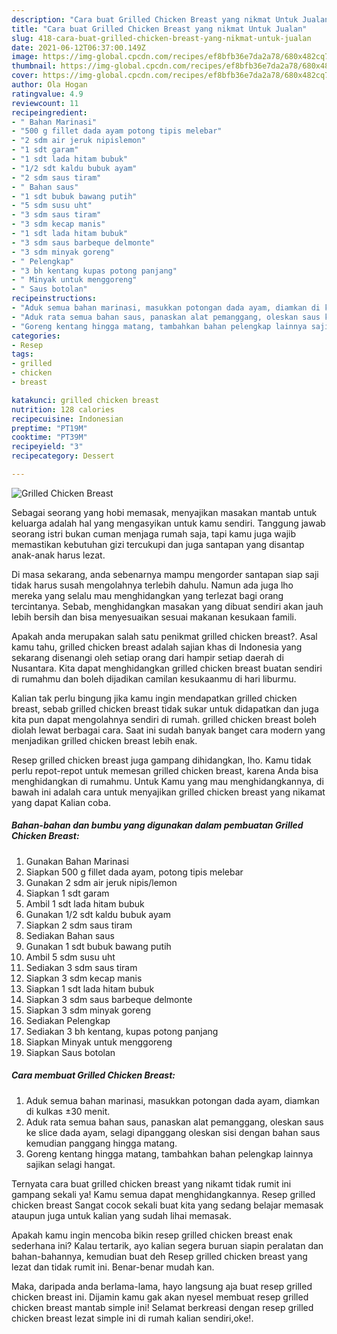 ```yaml
---
description: "Cara buat Grilled Chicken Breast yang nikmat Untuk Jualan"
title: "Cara buat Grilled Chicken Breast yang nikmat Untuk Jualan"
slug: 418-cara-buat-grilled-chicken-breast-yang-nikmat-untuk-jualan
date: 2021-06-12T06:37:00.149Z
image: https://img-global.cpcdn.com/recipes/ef8bfb36e7da2a78/680x482cq70/grilled-chicken-breast-foto-resep-utama.jpg
thumbnail: https://img-global.cpcdn.com/recipes/ef8bfb36e7da2a78/680x482cq70/grilled-chicken-breast-foto-resep-utama.jpg
cover: https://img-global.cpcdn.com/recipes/ef8bfb36e7da2a78/680x482cq70/grilled-chicken-breast-foto-resep-utama.jpg
author: Ola Hogan
ratingvalue: 4.9
reviewcount: 11
recipeingredient:
- " Bahan Marinasi"
- "500 g fillet dada ayam potong tipis melebar"
- "2 sdm air jeruk nipislemon"
- "1 sdt garam"
- "1 sdt lada hitam bubuk"
- "1/2 sdt kaldu bubuk ayam"
- "2 sdm saus tiram"
- " Bahan saus"
- "1 sdt bubuk bawang putih"
- "5 sdm susu uht"
- "3 sdm saus tiram"
- "3 sdm kecap manis"
- "1 sdt lada hitam bubuk"
- "3 sdm saus barbeque delmonte"
- "3 sdm minyak goreng"
- " Pelengkap"
- "3 bh kentang kupas potong panjang"
- " Minyak untuk menggoreng"
- " Saus botolan"
recipeinstructions:
- "Aduk semua bahan marinasi, masukkan potongan dada ayam, diamkan di kulkas ±30 menit."
- "Aduk rata semua bahan saus, panaskan alat pemanggang, oleskan saus ke slice dada ayam, selagi dipanggang oleskan sisi dengan bahan saus kemudian panggang hingga matang."
- "Goreng kentang hingga matang, tambahkan bahan pelengkap lainnya sajikan selagi hangat."
categories:
- Resep
tags:
- grilled
- chicken
- breast

katakunci: grilled chicken breast 
nutrition: 128 calories
recipecuisine: Indonesian
preptime: "PT19M"
cooktime: "PT39M"
recipeyield: "3"
recipecategory: Dessert

---
```



![Grilled Chicken Breast](https://img-global.cpcdn.com/recipes/ef8bfb36e7da2a78/680x482cq70/grilled-chicken-breast-foto-resep-utama.jpg)

Sebagai seorang yang hobi memasak, menyajikan masakan mantab untuk keluarga adalah hal yang mengasyikan untuk kamu sendiri. Tanggung jawab seorang istri bukan cuman menjaga rumah saja, tapi kamu juga wajib memastikan kebutuhan gizi tercukupi dan juga santapan yang disantap anak-anak harus lezat.

Di masa  sekarang, anda sebenarnya mampu mengorder santapan siap saji tidak harus susah mengolahnya terlebih dahulu. Namun ada juga lho mereka yang selalu mau menghidangkan yang terlezat bagi orang tercintanya. Sebab, menghidangkan masakan yang dibuat sendiri akan jauh lebih bersih dan bisa menyesuaikan sesuai makanan kesukaan famili. 



Apakah anda merupakan salah satu penikmat grilled chicken breast?. Asal kamu tahu, grilled chicken breast adalah sajian khas di Indonesia yang sekarang disenangi oleh setiap orang dari hampir setiap daerah di Nusantara. Kita dapat menghidangkan grilled chicken breast buatan sendiri di rumahmu dan boleh dijadikan camilan kesukaanmu di hari liburmu.

Kalian tak perlu bingung jika kamu ingin mendapatkan grilled chicken breast, sebab grilled chicken breast tidak sukar untuk didapatkan dan juga kita pun dapat mengolahnya sendiri di rumah. grilled chicken breast boleh diolah lewat berbagai cara. Saat ini sudah banyak banget cara modern yang menjadikan grilled chicken breast lebih enak.

Resep grilled chicken breast juga gampang dihidangkan, lho. Kamu tidak perlu repot-repot untuk memesan grilled chicken breast, karena Anda bisa menghidangkan di rumahmu. Untuk Kamu yang mau menghidangkannya, di bawah ini adalah cara untuk menyajikan grilled chicken breast yang nikamat yang dapat Kalian coba.

<!--inarticleads1-->

##### Bahan-bahan dan bumbu yang digunakan dalam pembuatan Grilled Chicken Breast:

1. Gunakan  Bahan Marinasi
1. Siapkan 500 g fillet dada ayam, potong tipis melebar
1. Gunakan 2 sdm air jeruk nipis/lemon
1. Siapkan 1 sdt garam
1. Ambil 1 sdt lada hitam bubuk
1. Gunakan 1/2 sdt kaldu bubuk ayam
1. Siapkan 2 sdm saus tiram
1. Sediakan  Bahan saus
1. Gunakan 1 sdt bubuk bawang putih
1. Ambil 5 sdm susu uht
1. Sediakan 3 sdm saus tiram
1. Siapkan 3 sdm kecap manis
1. Siapkan 1 sdt lada hitam bubuk
1. Siapkan 3 sdm saus barbeque delmonte
1. Siapkan 3 sdm minyak goreng
1. Sediakan  Pelengkap
1. Sediakan 3 bh kentang, kupas potong panjang
1. Siapkan  Minyak untuk menggoreng
1. Siapkan  Saus botolan




<!--inarticleads2-->

##### Cara membuat Grilled Chicken Breast:

1. Aduk semua bahan marinasi, masukkan potongan dada ayam, diamkan di kulkas ±30 menit.
1. Aduk rata semua bahan saus, panaskan alat pemanggang, oleskan saus ke slice dada ayam, selagi dipanggang oleskan sisi dengan bahan saus kemudian panggang hingga matang.
1. Goreng kentang hingga matang, tambahkan bahan pelengkap lainnya sajikan selagi hangat.




Ternyata cara buat grilled chicken breast yang nikamt tidak rumit ini gampang sekali ya! Kamu semua dapat menghidangkannya. Resep grilled chicken breast Sangat cocok sekali buat kita yang sedang belajar memasak ataupun juga untuk kalian yang sudah lihai memasak.

Apakah kamu ingin mencoba bikin resep grilled chicken breast enak sederhana ini? Kalau tertarik, ayo kalian segera buruan siapin peralatan dan bahan-bahannya, kemudian buat deh Resep grilled chicken breast yang lezat dan tidak rumit ini. Benar-benar mudah kan. 

Maka, daripada anda berlama-lama, hayo langsung aja buat resep grilled chicken breast ini. Dijamin kamu gak akan nyesel membuat resep grilled chicken breast mantab simple ini! Selamat berkreasi dengan resep grilled chicken breast lezat simple ini di rumah kalian sendiri,oke!.

